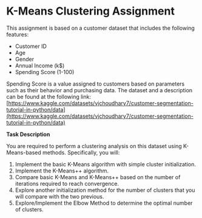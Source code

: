# K-Means Clustering Assignment
This assignment is based on a customer dataset that includes the following features:
* Customer ID
* Age
* Gender
* Annual Income (k$)
* Spending Score (1-100)

Spending Score is a value assigned to customers based on parameters such as their behavior and purchasing data. The dataset and a description can be found at the following link:[https://www.kaggle.com/datasets/vjchoudhary7/customer-segmentation-tutorial-in-python/data](https://www.kaggle.com/datasets/vjchoudhary7/customer-segmentation-tutorial-in-python/data)

**Task Description**

You are required to perform a clustering analysis on this dataset using K-Means-based
methods. Specifically, you will:
1. Implement the basic K-Means algorithm with simple cluster initialization.
2. Implement the K-Means++ algorithm.
3. Compare basic K-Means and K-Means++ based on the number of iterations required
to reach convergence.
4. Explore another initialization method for the number of clusters that you will
compare with the two previous.
5. Explore/Implement the Elbow Method to determine the optimal number of clusters.

